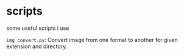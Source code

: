 # scripts
some useful scripts i use

```img_convert.py```: Convert image from one format to another for given extension and directory.
